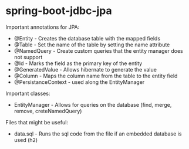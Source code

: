 # spring-boot-jdbc-jpa
Important annotations for JPA:
- @Entity - Creates the database table with the mapped fields
- @Table - Set the name of the table by setting the name attribute
- @NamedQuery - Create custom queries that the entity manager does not support
- @Id - Marks the field as the primary key of the entity
- @GeneratedValue - Allows hibernate to generate the value
- @Column - Maps the column name from the table to the entity field
- @PersistanceContext - used along the EntityManager

Important classes:
- EntityManager - Allows for queries on the database (find, merge, remove, creteNamedQuery)

Files that might be useful:
- data.sql - Runs the sql code from the file if an embedded database is used (h2)
